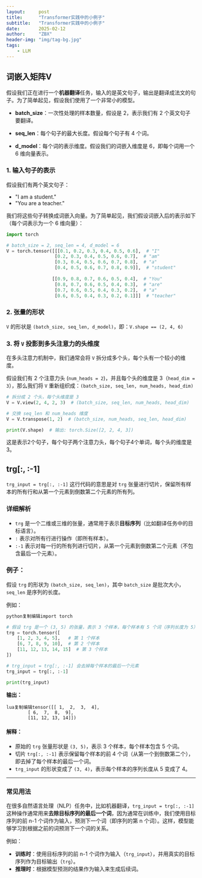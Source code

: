 ```yaml
---
layout:     post
title:      "Transformer实践中的小例子"
subtitle:   "Transformer实践中的小例子"
date:       2025-02-12
author:     "ZBX"
header-img: "img/tag-bg.jpg"
tags:
    - LLM
---
```


## 词嵌入矩阵V

假设我们正在进行一个**机器翻译**任务，输入的是英文句子，输出是翻译成法文的句子。为了简单起见，假设我们使用了一个非常小的模型。

- **batch_size**：一次性处理的样本数量，假设是 2，表示我们有 2 个英文句子要翻译。

- **seq_len**：每个句子的最大长度。假设每个句子有 4 个词。

- **d_model**：每个词的表示维度。假设我们的词嵌入维度是 6，即每个词用一个 6 维向量表示。

### **1. 输入句子的表示**

假设我们有两个英文句子：

- "I am a student."
- "You are a teacher."

我们将这些句子转换成词嵌入向量。为了简单起见，我们假设词嵌入后的表示如下（每个词表示为一个 6 维向量）：

```python
import torch

# batch_size = 2, seq_len = 4, d_model = 6
V = torch.tensor([[[0.1, 0.2, 0.3, 0.4, 0.5, 0.6],  # "I"
                  [0.2, 0.3, 0.4, 0.5, 0.6, 0.7],  # "am"
                  [0.3, 0.4, 0.5, 0.6, 0.7, 0.8],  # "a"
                  [0.4, 0.5, 0.6, 0.7, 0.8, 0.9]],  # "student"
                 
                 [[0.9, 0.8, 0.7, 0.6, 0.5, 0.4],  # "You"
                  [0.8, 0.7, 0.6, 0.5, 0.4, 0.3],  # "are"
                  [0.7, 0.6, 0.5, 0.4, 0.3, 0.2],  # "a"
                  [0.6, 0.5, 0.4, 0.3, 0.2, 0.1]]]  # "teacher"

```

### 2. 张量的形状

`V` 的形状是 `(batch_size, seq_len, d_model)`，即：`V.shape == (2, 4, 6)`

### **3. 将 `V` 投影到多头注意力的头维度**

在多头注意力机制中，我们通常会将 `V` 拆分成多个头，每个头有一个较小的维度。

假设我们有 2 个注意力头 (`num_heads = 2`)，并且每个头的维度是 3（`head_dim = 3`），那么我们将 `V` 重新组织成：`(batch_size, seq_len, num_heads, head_dim)`

```python
# 拆分成 2 个头，每个头维度是 3
V = V.view(2, 4, 2, 3)  # (batch_size, seq_len, num_heads, head_dim)

# 交换 seq_len 和 num_heads 维度
V = V.transpose(1, 2)  # (batch_size, num_heads, seq_len, head_dim)

print(V.shape)  # 输出: torch.Size([2, 2, 4, 3])
```

这是表示2个句子，每个句子两个注意力头，每个句子4个单词，每个头的维度是3。

## trg[:, :-1]

`trg_input = trg[:, :-1]` 这行代码的意思是对 `trg` 张量进行切片，保留所有样本的所有行和从第一个元素到倒数第二个元素的所有列。

### **详细解析**

- `trg` 是一个二维或三维的张量，通常用于表示**目标序列**（比如翻译任务中的目标语言）。
- `:` 表示对所有行进行操作（即所有样本）。
- `:-1` 表示对每一行的所有列进行切片，从第一个元素到倒数第二个元素（不包含最后一个元素）。

### **例子：**

假设 `trg` 的形状为 `(batch_size, seq_len)`，其中 `batch_size` 是批次大小，`seq_len` 是序列的长度。

例如：

```python
python复制编辑import torch

# 假设 trg 是一个 (3, 5) 的张量，表示 3 个样本，每个样本有 5 个词（序列长度为 5）
trg = torch.tensor([
    [1, 2, 3, 4, 5],   # 第 1 个样本
    [6, 7, 8, 9, 10],  # 第 2 个样本
    [11, 12, 13, 14, 15]  # 第 3 个样本
])

# trg_input = trg[:, :-1] 会去掉每个样本的最后一个元素
trg_input = trg[:, :-1]

print(trg_input)
```

**输出：**

```
lua复制编辑tensor([[ 1,  2,  3,  4],
        [ 6,  7,  8,  9],
        [11, 12, 13, 14]])
```

#### 解释：

- 原始的 `trg` 张量形状是 `(3, 5)`，表示 3 个样本，每个样本包含 5 个词。
- 切片 `trg[:, :-1]` 表示保留每个样本的前 4 个词（从第一个到倒数第二个），即去掉了每个样本的最后一个词。
- `trg_input` 的形状变成了 `(3, 4)`，表示每个样本的序列长度从 5 变成了 4。

------

### **常见用法**

在很多自然语言处理（NLP）任务中，比如机器翻译，`trg_input = trg[:, :-1]` 这种操作通常用来**去除目标序列的最后一个词**，因为通常在训练中，我们使用目标序列的前 n-1 个词作为输入，预测下一个词（即序列的第 n 个词）。这样，模型能够学习到根据之前的词预测下一个词的关系。

例如：

- **训练时**：使用目标序列的前 n-1 个词作为输入（`trg_input`），并用真实的目标序列作为目标输出（`trg`）。
- **推理时**：根据模型预测的结果作为输入来生成后续词。
